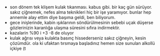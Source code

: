 - son dönem tek klişem kulak tıkanması. kabus gibi. bir kaç gün sürüyor. sakız çiğnemek, nefes alma teknikleri hiç bir işe yaramıyor. bunlar hep annemle alay ettim diye başıma geldi, ben biliyorum.
- gece inişlerinde, kabin ışıklarının söndürülmesinin sebebi uçak düşerse gözlerinizin karanlığa ulaşma süresini sıfıra indirmektir.
- kazalarin %90 i +3 -8 de oluyor
- kulak ağrısı veya kulakta basınç hissederseniz sakız çiğneyin, kesin çözümdür. ola ki ufaktan tırsmaya başladınız hemen size sunulan alkollü içkiye (t
